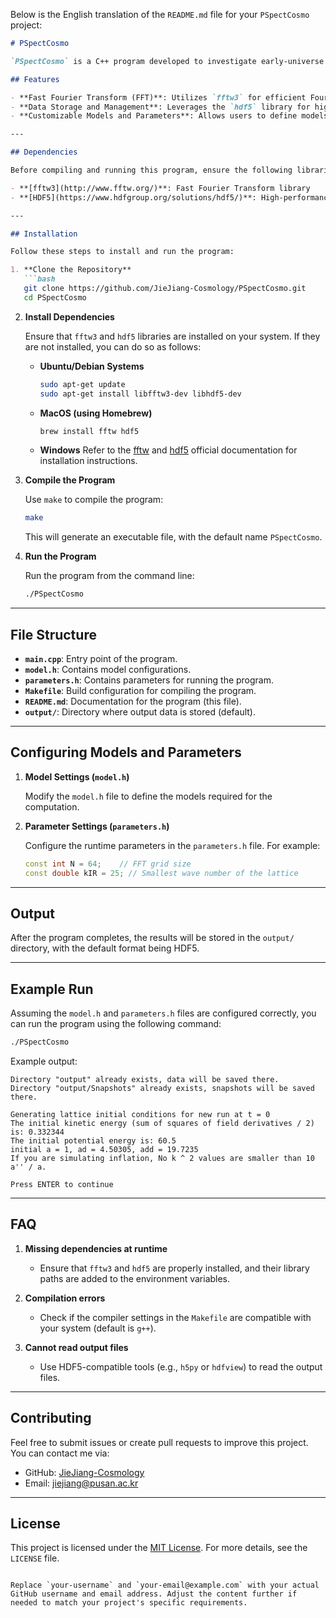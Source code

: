 Below is the English translation of the `README.md` file for your `PSpectCosmo` project:

```markdown
# PSpectCosmo

`PSpectCosmo` is a C++ program developed to investigate early-universe cosmological dynamics, with a specific emphasis on the inflationary epoch. The program depends on the `fftw3` and `hdf5` libraries for fast Fourier transforms and efficient data storage. Users can configure models and parameters by modifying the `model.h` and `parameters.h` files.

## Features

- **Fast Fourier Transform (FFT)**: Utilizes `fftw3` for efficient Fourier transform computations.
- **Data Storage and Management**: Leverages the `hdf5` library for high-performance data storage.
- **Customizable Models and Parameters**: Allows users to define models and adjust parameters through `model.h` and `parameters.h`.

---

## Dependencies

Before compiling and running this program, ensure the following libraries are properly installed:

- **[fftw3](http://www.fftw.org/)**: Fast Fourier Transform library
- **[HDF5](https://www.hdfgroup.org/solutions/hdf5/)**: High-performance data storage library

---

## Installation

Follow these steps to install and run the program:

1. **Clone the Repository**
   ```bash
   git clone https://github.com/JieJiang-Cosmology/PSpectCosmo.git
   cd PSpectCosmo
   ```

2. **Install Dependencies**

   Ensure that `fftw3` and `hdf5` libraries are installed on your system. If they are not installed, you can do so as follows:

   - **Ubuntu/Debian Systems**
     ```bash
     sudo apt-get update
     sudo apt-get install libfftw3-dev libhdf5-dev
     ```

   - **MacOS (using Homebrew)**
     ```bash
     brew install fftw hdf5
     ```

   - **Windows**
     Refer to the [fftw](http://www.fftw.org/install/windows.html) and [hdf5](https://www.hdfgroup.org/downloads/hdf5/) official documentation for installation instructions.

3. **Compile the Program**

   Use `make` to compile the program:
   ```bash
   make
   ```

   This will generate an executable file, with the default name `PSpectCosmo`.

4. **Run the Program**

   Run the program from the command line:
   ```bash
   ./PSpectCosmo
   ```

---

## File Structure

- **`main.cpp`**: Entry point of the program.
- **`model.h`**: Contains model configurations.
- **`parameters.h`**: Contains parameters for running the program.
- **`Makefile`**: Build configuration for compiling the program.
- **`README.md`**: Documentation for the program (this file).
- **`output/`**: Directory where output data is stored (default).

---

## Configuring Models and Parameters

1. **Model Settings (`model.h`)**

   Modify the `model.h` file to define the models required for the computation. 

2. **Parameter Settings (`parameters.h`)**

   Configure the runtime parameters in the `parameters.h` file. For example:
   ```cpp
   const int N = 64;    // FFT grid size
   const double kIR = 25; // Smallest wave number of the lattice
   ```

---

## Output

After the program completes, the results will be stored in the `output/` directory, with the default format being HDF5.

---

## Example Run

Assuming the `model.h` and `parameters.h` files are configured correctly, you can run the program using the following command:

```bash
./PSpectCosmo
```

Example output:
```
Directory "output" already exists, data will be saved there.
Directory "output/Snapshots" already exists, snapshots will be saved there.

Generating lattice initial conditions for new run at t = 0
The initial kinetic energy (sum of squares of field derivatives / 2) is: 0.332344
The initial potential energy is: 60.5
initial a = 1, ad = 4.50305, add = 19.7235
If you are simulating inflation, No k ^ 2 values are smaller than 10 a'' / a.

Press ENTER to continue
```

---

## FAQ

1. **Missing dependencies at runtime**
   - Ensure that `fftw3` and `hdf5` are properly installed, and their library paths are added to the environment variables.

2. **Compilation errors**
   - Check if the compiler settings in the `Makefile` are compatible with your system (default is `g++`).

3. **Cannot read output files**
   - Use HDF5-compatible tools (e.g., `h5py` or `hdfview`) to read the output files.

---

## Contributing

Feel free to submit issues or create pull requests to improve this project. You can contact me via:

- GitHub: [JieJiang-Cosmology](https://github.com/JieJiang-Cosmology)
- Email: jiejiang@pusan.ac.kr

---

## License

This project is licensed under the [MIT License](LICENSE). For more details, see the `LICENSE` file.
```

Replace `your-username` and `your-email@example.com` with your actual GitHub username and email address. Adjust the content further if needed to match your project's specific requirements.
